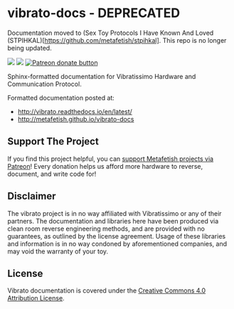# vibrato-docs - DEPRECATED

Documentation moved to (Sex Toy Protocols I Have Known And Loved (STPIHKAL)[https://github.com/metafetish/stpihkal]. This repo is no longer being updated.

[![](https://api.travis-ci.org/metafetish/vibrato-docs.svg?branch=master)](https://travis-ci.org/metafetish/vibrato-docs) [![](https://readthedocs.org/projects/vibrato/badge/?version=latest)](http://libvibrato.readthedocs.io) [![Patreon donate button](https://img.shields.io/badge/patreon-donate-yellow.svg)](https://www.patreon.com/qdot)

Sphinx-formatted documentation for Vibratissimo Hardware and Communication Protocol.

Formatted documentation posted at:

- http://vibrato.readthedocs.io/en/latest/
- http://metafetish.github.io/vibrato-docs

## Support The Project

If you find this project helpful, you
can
[support Metafetish projects via Patreon](http://patreon.com/qdot)!
Every donation helps us afford more hardware to reverse, document, and
write code for!

## Disclaimer

The vibrato project is in no way affiliated with Vibratissimo or any
of their partners. The documentation and libraries here have been
produced via clean room reverse engineering methods, and are provided
with no guarantees, as outlined by the license agreement. Usage of
these libraries and information is in no way condoned by
aforementioned companies, and may void the warranty of your toy.

## License

Vibrato documentation is covered under
the
[Creative Commons 4.0 Attribution License](https://creativecommons.org/licenses/by/4.0/).
